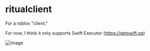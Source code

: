 # ritualclient
For a roblox "client."

For now, I think it only supports Swift Executor (https://getswift.gg)


![image](https://github.com/user-attachments/assets/0bc3a859-112c-4514-9f0b-6ae465c6cb9d)
